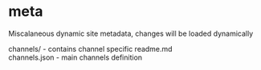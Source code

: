# meta

Miscalaneous dynamic site metadata, changes will be loaded dynamically 

channels/ - contains channel specific readme.md  
channels.json - main channels definition